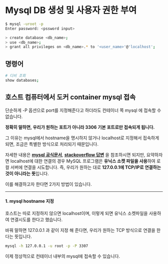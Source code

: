 # Mysql DB 생성 및 사용자 권한 부여

```sh
$ mysql -uroot -p
Enter password: <pssword input>

> create database <db_name>;
> use <db_name>;
> grant all privileges on <db_name>.* to '<user_name>'@'localhost';
```

## 명령어

```sh
# 디비 조회
show databases;
```

## 호스트 컴퓨터에서 도커 container mysql 접속

단순하게 -P 옵션으로 port를 지정해준다고 하더라도 컨테이너 쪽 mysql 에 접속할 수 없습니다.  

**정확히 말하면, 우리가 원하는 포트가 아니라 3306 기본 포트로만 접속되게 됩니다.** 

그 이유는 mysql에서 hostname을 명시하지 않거나 localhost로 지정해서 접속하게 되면, 조금은 특별한 방식으로 처리되기 때문입니다.

자세한 내용은 **[mysql 공식문서](https://dev.mysql.com/doc/refman/5.7/en/connecting.html)**, **[stackoverflow 답변](https://stackoverflow.com/questions/50160128/why-wont-mysql-client-use-the-port-i-specify)** 을 참조하시면 되지만,
요약하자면 localhost에 대한 연결의 경우 MySQL 프로그램은 **유닉스 소켓 파일을 사용**하여 로컬 서버에 연결을 시도합니다.
즉, 우리가 원하는 대로 **127.0.0.1에 TCP/IP로 연결하는 것이 아니라는 뜻**입니다. 

이를 해결하고자 한다면 2가지 방법이 있습니다. 

------

#### **1. mysql hostname 지정**

호스트는 따로 지정하지 않으면 localhost이며, 이렇게 되면 유닉스 소켓파일을 사용하여 연결시도를 한다고 했습니다.

바꿔 말하면 127.0.0.1 과 같이 지정 해 준다면, 우리가 원하는 TCP 방식으로 연결을 한다는 뜻입니다.

```bash
mysql -h 127.0.0.1 -u root -p -P 3307
```

이제 정상적으로 컨테이너 내부의 mysql에 접속할 수 있습니다.
